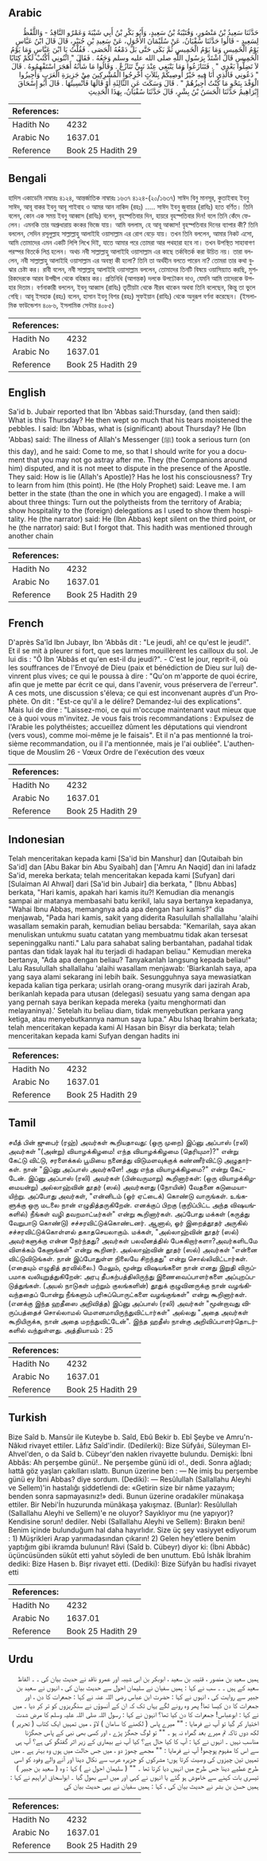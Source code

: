 ## Arabic


<div dir="rtl" lang="ar" style={{fontSize:'larger',backgroundColor:'#f8f9fa',padding:20}}>
حَدَّثَنَا سَعِيدُ بْنُ مَنْصُورٍ، وَقُتَيْبَةُ بْنُ سَعِيدٍ، وَأَبُو بَكْرِ بْنُ أَبِي شَيْبَةَ وَعَمْرٌو النَّاقِدُ - وَاللَّفْظُ لِسَعِيدٍ - قَالُوا حَدَّثَنَا سُفْيَانُ، عَنْ سُلَيْمَانَ الأَحْوَلِ، عَنْ سَعِيدِ بْنِ جُبَيْرٍ، قَالَ قَالَ ابْنُ عَبَّاسٍ يَوْمُ الْخَمِيسِ وَمَا يَوْمُ الْخَمِيسِ ثُمَّ بَكَى حَتَّى بَلَّ دَمْعُهُ الْحَصَى ‏.‏ فَقُلْتُ يَا ابْنَ عَبَّاسٍ وَمَا يَوْمُ الْخَمِيسِ قَالَ اشْتَدَّ بِرَسُولِ اللَّهِ صلى الله عليه وسلم وَجَعُهُ ‏.‏ فَقَالَ ‏"‏ ائْتُونِي أَكْتُبْ لَكُمْ كِتَابًا لاَ تَضِلُّوا بَعْدِي ‏"‏ ‏.‏ فَتَنَازَعُوا وَمَا يَنْبَغِي عِنْدَ نَبِيٍّ تَنَازُعٌ ‏.‏ وَقَالُوا مَا شَأْنُهُ أَهَجَرَ اسْتَفْهِمُوهُ ‏.‏ قَالَ ‏"‏ دَعُونِي فَالَّذِي أَنَا فِيهِ خَيْرٌ أُوصِيكُمْ بِثَلاَثٍ أَخْرِجُوا الْمُشْرِكِينَ مِنْ جَزِيرَةِ الْعَرَبِ وَأَجِيزُوا الْوَفْدَ بِنَحْوِ مَا كُنْتُ أُجِيزُهُمْ ‏"‏ ‏.‏ قَالَ وَسَكَتَ عَنِ الثَّالِثَةِ أَوْ قَالَهَا فَأُنْسِيتُهَا ‏.‏ قَالَ أَبُو إِسْحَاقَ إِبْرَاهِيمُ حَدَّثَنَا الْحَسَنُ بْنُ بِشْرٍ، قَالَ حَدَّثَنَا سُفْيَانُ، بِهَذَا الْحَدِيثِ
</div>
<div style={{backgroundColor:'#f8f9fa',padding:20, marginBottom: 10}}><table> <thead> <tr> <th>References:</th> <th></th> </tr> </thead> <tbody><tr><td>Hadith No</td><td>4232</td></tr><tr><td>Arabic No</td><td>1637.01</td></tr><tr><td>Reference</td><td>Book 25 Hadith 29</td></tr></tbody></table></div>

## Bengali


<div dir="ltr" lang="bn" style={{fontSize:'larger',backgroundColor:'#f8f9fa',padding:20}}>
হাদিস একাডেমি নাম্বারঃ ৪১২৪, আন্তর্জাতিক নাম্বারঃ ১৬৩৭ ৪১২৪-(২০/১৬৩৭) সাঈদ বিনু মানসূর, কুতাইবাহ ইবনু সাঈদ, আবূ বাকর ইবনু আবূ শাইবাহ ও আমর আন নাকিদ (রহঃ) ..... সাঈদ ইবনু জুবায়র (রাযিঃ) হতে বর্ণিত। তিনি বলেন, কোন এক সময় ইবনু আব্বাস (রাযিঃ) বলেন, বৃহস্পতিবার দিন, হায়রে বৃহস্পতিবার দিন! বলে তিনি কেঁদে ফেলেন। এমনকি তার অশ্রুধারায় কংকর ভিজে যায়। আমি বললাম, হে আবূ আব্বাস! বৃহস্পতিবার দিনের ব্যাপার কী? তিনি বললেন, সেদিন রসূলুল্লাহ সাল্লাল্লাহু আলাইহি ওয়াসাল্লাম এর রোগ বেড়ে যায়। তখন তিনি বললেন, আমার নিকট এসো, আমি তোমাদের এমন একটি লিপি লিখে দিই, যাতে আমার পরে তোমরা আর পথহারা হবে না। তখন উপস্থিত সাহাবাগণ পরস্পর বিতর্কে লিপ্ত হলেন। অথচ নবী সাল্লাল্লাহু আলাইহি ওয়াসাল্লাম এর কাছে তর্কবিতর্ক করা উচিত নয়। তারা বললেন, নবী সাল্লাল্লাহু আলাইহি ওয়াসাল্লাম এর অবস্থা কী হলো? তিনি তা অর্থহীন বলতে পারেন না? তোমরা তার কথা বুঝার চেষ্টা কর। রাবী বলেন, নবী সাল্লাল্লাহু আলাইহি ওয়াসাল্লাম বললেন, তোমাদের তিনটি বিষয়ে ওয়াসিয়্যাত করছি, মুশরিকদেরকে আরব উপদ্বীপ থেকে বহিষ্কার কর। প্রতিনিধি (আগন্তক) দলকে উপঢৌকন দাও, যেমনি আমি তাদেরকে উপহার দিতাম। বর্ণনাকারী বললেন, ইবনু আব্বাস (রাযিঃ) তৃতীয়টা থেকে নীরব থাকেন অথবা তিনি বলেছেন, কিন্তু তা ভুলে গেছি। আবূ ইসহাক (রহঃ) বলেন, হাসান ইবনু বিশর (রহঃ) সুফইয়ান (রাযিঃ) থেকে অনুরূপ বর্ণনা করেছেন। (ইসলামিক ফাউন্ডেশন ৪০৮৬, ইসলামিক সেন্টার ৪০৮৫)
</div>
<div style={{backgroundColor:'#f8f9fa',padding:20, marginBottom: 10}}><table> <thead> <tr> <th>References:</th> <th></th> </tr> </thead> <tbody><tr><td>Hadith No</td><td>4232</td></tr><tr><td>Arabic No</td><td>1637.01</td></tr><tr><td>Reference</td><td>Book 25 Hadith 29</td></tr></tbody></table></div>

## English


<div dir="ltr" lang="en" style={{fontSize:'larger',backgroundColor:'#f8f9fa',padding:20}}>
Sa'id b. Jubair reported that Ibn 'Abbas said:Thursday, (and then said): What is this Thursday? He then wept so much that his tears moistened the pebbles. I said: Ibn 'Abbas, what is (significant) about Thursday? He (Ibn 'Abbas) said: The illness of Allah's Messenger (ﷺ) took a serious turn (on this day), and he said: Come to me, so that I should write for you a document that you may not go astray after me. They (the Companions around him) disputed, and it is not meet to dispute in the presence of the Apostle. They said: How is lie (Allah's Apostle)? Has he lost his consciousness? Try to learn from him (this point). He (the Holy Prophet) said: Leave me. I am better in the state (than the one in which you are engaged). I make a will about three things: Turn out the polytheists from the territory of Arabia; show hospitality to the (foreign) delegations as I used to show them hospitality. He (the narrator) said: He (Ibn Abbas) kept silent on the third point, or he (the narrator) said: But I forgot that. This hadith was mentioned through another chain
</div>
<div style={{backgroundColor:'#f8f9fa',padding:20, marginBottom: 10}}><table> <thead> <tr> <th>References:</th> <th></th> </tr> </thead> <tbody><tr><td>Hadith No</td><td>4232</td></tr><tr><td>Arabic No</td><td>1637.01</td></tr><tr><td>Reference</td><td>Book 25 Hadith 29</td></tr></tbody></table></div>

## French


<div dir="ltr" lang="fr" style={{fontSize:'larger',backgroundColor:'#f8f9fa',padding:20}}>
D'après Sa'îd Ibn Jubayr, Ibn 'Abbâs dit : "Le jeudi, ah! ce qu'est le jeudi!". Et il se mit à pleurer si fort, que ses larmes mouillèrent les cailloux du sol. Je lui dis : "Ô Ibn 'Abbâs et qu'en est-il du jeudi?". - C'est le jour, reprit-il, où les souffrances de l'Envoyé de Dieu (paix et bénédiction de Dieu sur lui) devinrent plus vives; ce qui le poussa à dire : "Qu'on m'apporte de quoi écrire, afin que je mette par écrit ce qui, dans l'avenir, vous préservera de l'erreur". A ces mots, une discussion s'éleva; ce qui est inconvenant auprès d'un Prophète. On dit : "Est-ce qu'il a le délire? Demandez-lui des explications". Mais lui de dire : "Laissez-moi, ce qui m'occupe maintenant vaut mieux que ce à quoi vous m'invitez. Je vous fais trois recommandations : Expulsez de l'Arabie les polythéistes; accueillez dûment les députations qui viendront (vers vous), comme moi-même je le faisais". Et il n'a pas mentionné la troisième recommandation, ou il l'a mentionnée, mais je l'ai oubliée". L'authentique de Mouslim 26 - Vœux Ordre de l'exécution des vœux
</div>
<div style={{backgroundColor:'#f8f9fa',padding:20, marginBottom: 10}}><table> <thead> <tr> <th>References:</th> <th></th> </tr> </thead> <tbody><tr><td>Hadith No</td><td>4232</td></tr><tr><td>Arabic No</td><td>1637.01</td></tr><tr><td>Reference</td><td>Book 25 Hadith 29</td></tr></tbody></table></div>

## Indonesian


<div dir="ltr" lang="id" style={{fontSize:'larger',backgroundColor:'#f8f9fa',padding:20}}>
Telah menceritakan kepada kami [Sa'id bin Manshur] dan [Qutaibah bin Sa'id] dan [Abu Bakar bin Abu Syaibah] dan ['Amru An Naqid] dan ini lafadz Sa'id, mereka berkata; telah menceritakan kepada kami [Sufyan] dari [Sulaiman Al Ahwal] dari [Sa'id bin Jubair] dia berkata, " [Ibnu Abbas] berkata, "Hari kamis, apakah hari kamis itu?! Kemudian dia menangis sampai air matanya membasahi batu kerikil, lalu saya bertanya kepadanya, "Wahai Ibnu Abbas, memangnya ada apa dengan hari kamis?" dia menjawab, "Pada hari kamis, sakit yang diderita Rasulullah shallallahu 'alaihi wasallam semakin parah, kemudian beliau bersabda: "Kemarilah, saya akan menuliskan untukmu suatu catatan yang membuatmu tidak akan tersesat sepeninggalku nanti." Lalu para sahabat saling berbantahan, padahal tidak pantas dan tidak layak hal itu terjadi di hadapan beliau." Kemudian mereka bertanya, "Ada apa dengan beliau? Tanyakanlah langsung kepada beliau!" Lalu Rasulullah shallallahu 'alaihi wasallam menjawab: 'Biarkanlah saya, apa yang saya alami sekarang ini lebih baik. Sesungguhnya saya mewasiatkan kepada kalian tiga perkara; usirlah orang-orang musyrik dari jazirah Arab, berikanlah kepada para utusan (delegasi) sesuatu yang sama dengan apa yang pernah saya berikan kepada mereka (yaitu menghormati dan melayaninya).' Setelah itu beliau diam, tidak menyebutkan perkara yang ketiga, atau menyebutkannya namun saya lupa." Abu Ishaq Ibrahim berkata; telah menceritakan kepada kami Al Hasan bin Bisyr dia berkata; telah menceritakan kepada kami Sufyan dengan hadits ini
</div>
<div style={{backgroundColor:'#f8f9fa',padding:20, marginBottom: 10}}><table> <thead> <tr> <th>References:</th> <th></th> </tr> </thead> <tbody><tr><td>Hadith No</td><td>4232</td></tr><tr><td>Arabic No</td><td>1637.01</td></tr><tr><td>Reference</td><td>Book 25 Hadith 29</td></tr></tbody></table></div>

## Tamil


<div dir="ltr" lang="ta" style={{fontSize:'larger',backgroundColor:'#f8f9fa',padding:20}}>
சயீத் பின் ஜுபைர் (ரஹ்) அவர்கள் கூறியதாவது: (ஒரு முறை) இப்னு அப்பாஸ் (ரலி) அவர்கள் "(அன்று) வியாழக்கிழமை! எந்த வியாழக்கிழமை (தெரியுமா)?" என்று கேட்டு விட்டு, சரளைக்கல் பூமியை நனைத்து விடுமளவுக்குக் கண்ணீர்விட்டு அழுதார்கள். நான் "இப்னு அப்பாஸ் அவர்களே! அது எந்த வியாழக்கிழமை?" என்று கேட்டேன். இப்னு அப்பாஸ் (ரலி) அவர்கள் (பின்வருமாறு) கூறினார்கள்: (ஒரு வியாழக்கிழமையன்று) அல்லாஹ்வின் தூதர் (ஸல்) அவர்களது (நோயின்) வேதனை கடுமையாயிற்று. அப்போது அவர்கள், "என்னிடம் (ஓர் ஏட்டைக்) கொண்டு வாருங்கள். உங்களுக்கு ஒரு மடலை நான் எழுதித்தருகிறேன். எனக்குப் பிறகு (குறிப்பிட்ட அந்த விஷயங்களில்) நீங்கள் வழி தவறமாட்டீர்கள்" என்று கூறினார்கள். அப்போது மக்கள் (கருத்து வேறுபாடு கொண்டு) சச்சரவிட்டுக்கொண்டனர். ஆனால், ஓர் இறைத்தூதர் அருகில் சச்சரவிட்டுக்கொள்ளல் தகாதசெயலாகும். மக்கள், "அல்லாஹ்வின் தூதர் (ஸல்) அவர்களுக்கு என்ன நேர்ந்தது? அவர்கள் பலவீனத்தில் பேசுகிறார்களா?அவர்களிடமே விளக்கம் கேளுங்கள்" என்று கூறினர். அல்லாஹ்வின் தூதர் (ஸல்) அவர்கள் "என்னை விட்டுவிடுங்கள். நான் இப்போதுள்ள நிலையே சிறந்தது" என்று சொல்லிவிட்டார்கள். (எதையும் எழுதித் தரவில்லை.) மேலும், மூன்று விஷயங்களை நான் எனது இறுதி விருப்பமாக வலியுறுத்துகிறேன்: அரபு தீபகற்பத்திலிருந்து இணைவைப்பாளர்களை அப்புறப்படுத்துங்கள். (அயல் நாடுகள் மற்றும் குலங்களின்) தூதுக் குழுவினருக்கு நான் வழங்கிவந்ததைப் போன்று நீங்களும் பரிசுப்பொருட்களை வழங்குங்கள்" என்று கூறினார்கள். (எனக்கு இந்த ஹதீஸை அறிவித்த) இப்னு அப்பாஸ் (ரலி) அவர்கள் "மூன்றாவது விருப்பத்தைச் சொல்லாமல் மௌனமாயிருந்துவிட்டார்கள்" அல்லது "அதை அவர்கள் கூறியிருக்க, நான் அதை மறந்துவிட்டேன்". இந்த ஹதீஸ் நான்கு அறிவிப்பாளர்தொடர்களில் வந்துள்ளது. அத்தியாயம் : 25
</div>
<div style={{backgroundColor:'#f8f9fa',padding:20, marginBottom: 10}}><table> <thead> <tr> <th>References:</th> <th></th> </tr> </thead> <tbody><tr><td>Hadith No</td><td>4232</td></tr><tr><td>Arabic No</td><td>1637.01</td></tr><tr><td>Reference</td><td>Book 25 Hadith 29</td></tr></tbody></table></div>

## Turkish


<div dir="ltr" lang="tr" style={{fontSize:'larger',backgroundColor:'#f8f9fa',padding:20}}>
Bize Saîd b. Mansûr ile Kuteybe b. Saîd, Ebû Bekir b. Ebî Şeybe ve Amru'n-Nâkıd rivayet ettiler. Lâfız Saîd'indir. (Dedilerki): Bize Süfyâıi, Süleyman El-Ahvel'den, o da Saîd b. Cübeyr'den naklen rivayette bulundu. Demişki: İbni Abbâs: Ah perşembe günü!.. Ne perşembe günü idi o!., dedi. Sonra ağladı; lıattâ göz yaşları çakılları ıslattı. Bunun üzerine ben : — Ne imiş bu perşembe günü ey İbni Abbas? diye sordum. (Dediki): — Resûlullah (Sallallahu Aleyhi ve Sellem)'in hastalığı şiddetlendi de: «Getirin size bir nâme yazayım; benden sonra sapmayasınız!» dedi. Bunun üzerine oradakiler münakaşa ettiler. Bir Nebi'İn huzurunda münâkaşa yakışmaz. (Bunlar): Resûlullah (Sallallahu Aleyhi ve Sellem)'e ne oluyor? Sayıklıyor mu (ne yapıyor)? Kendisine sorun! dediler. Nebi (Sallallahu Aleyhi ve Sellem): Bırakın beni! Benim içinde bulunduğum hal daha hayırlıdır. Size üç şey vasiyyet ediyorum : 1) Müşrikleri Arap yarımadasından çıkarın! 2) Gelen hey'etlere benim yaptığım gibi ikramda bulunun! Râvi (Saîd b. Cübeyr) diyor ki: (İbni Abbâc) üçüncüsünden sükût etti yahut söyledi de ben unuttum. Ebû İshâk İbrahim dediki: Bize Hasen b. Bişr rivayet etti. (Dediki): Bize Süfyân bu hadîsi rivayet etti
</div>
<div style={{backgroundColor:'#f8f9fa',padding:20, marginBottom: 10}}><table> <thead> <tr> <th>References:</th> <th></th> </tr> </thead> <tbody><tr><td>Hadith No</td><td>4232</td></tr><tr><td>Arabic No</td><td>1637.01</td></tr><tr><td>Reference</td><td>Book 25 Hadith 29</td></tr></tbody></table></div>

## Urdu


<div dir="rtl" lang="ur" style={{fontSize:'larger',backgroundColor:'#f8f9fa',padding:20}}>
ہمیں سعید بن منصور ، قتیبہ بن سعید ، ابوبکر بن ابی شیبہ اور عمرو ناقد نے حدیث بیان کی ۔ ۔ الفاظ سعید کے ہیں ۔ ۔ سب نے کہا : ہمیں سفیان نے سلیمان احول سے حدیث بیان کی ، انہوں نے سعید بن جبیر سے روایت کی ، انہوں نے کہا : حضرت ابن عباس رضی اللہ عنہ نے کہا : جمعرات کا دن ، اور جمعرات کا دن کیسا تھا! پھر وہ رونے لگے یہاں تک کہ ان کے آنسوؤں نے سنگریزوں کو تر کر دیا ۔ میں نے کہا : ابوعباس! جمعرات کا دن کیا تھا؟ انہون نے کہا : رسول اللہ صلی اللہ علیہ وسلم کا مرض شدت اختیار کر گیا تو آپ نے فرمایا : "" میرے پاس ( لکھنے کا سامان ) لاؤ ، میں تمہیں ایک کتاب ( تحریر ) لکھ دوں تاکہ تم میرے بعد گمراہ نہ ہو ۔ "" تو لوگ جھگڑ پڑے ، اور کسی بھی نبی کے پاس جھگڑنا مناسب نہیں ۔ انہوں نے کہا : آپ کا کیا حال ہے؟ کیا آپ نے بیماری کے زیر اثر گفتگو کی ہے؟ آپ ہی سے اس کا مفہوم پوچھو! آپ نے فرمایا : "" مجھے چھوڑ دو ، میں جس حالت میں ہوں وہ بہتر ہے ۔ میں تمہیں تین چیزوں کی وصیت کرتا ہوں؛ مشرکوں کو جزیرہ عرب سے نکال دینا اور آنے والے وفود کو اسی طرح عطیے دینا جس طرح میں انہیں دیا کرتا تھا ۔ "" ( سلیمان احول نے ) کہا : وہ ( سعید بن جبیر ) تیسری بات کہنے سے خاموش ہو گئے یا انہوں نے کہی اور میں اسے بھول گیا ۔ ابواسحاق ابراہیم نے کہا : ہمیں حسن بن بشر نے حدیث بیان کی ، کہا : ہمیں سفیان نے یہی حدیث بیان کي
</div>
<div style={{backgroundColor:'#f8f9fa',padding:20, marginBottom: 10}}><table> <thead> <tr> <th>References:</th> <th></th> </tr> </thead> <tbody><tr><td>Hadith No</td><td>4232</td></tr><tr><td>Arabic No</td><td>1637.01</td></tr><tr><td>Reference</td><td>Book 25 Hadith 29</td></tr></tbody></table></div>